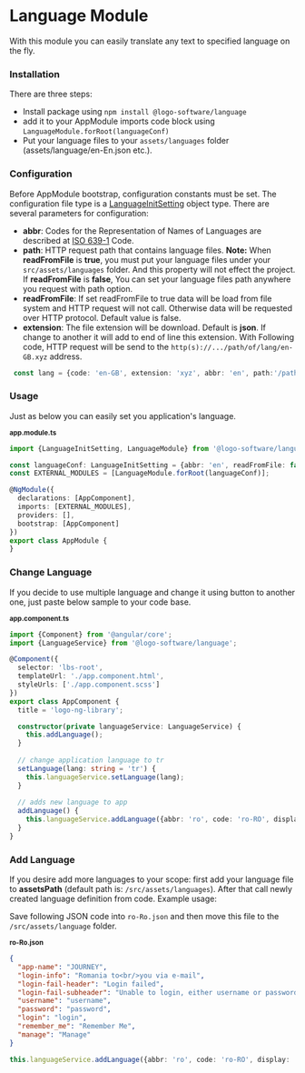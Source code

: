 # Language Module

With this module you can easily translate any text to specified language on the fly. 

### Installation
There are three steps:

 - Install package using `npm install @logo-software/language` 
 - add it to your AppModule imports code block using `LanguageModule.forRoot(languageConf)`
 - Put your language files to your `assets/languages` folder (assets/language/en-En.json etc.). 

### Configuration

Before AppModule bootstrap, configuration constants must be set. The configuration file type is a [LanguageInitSetting](docs/logo-business-solutions/language-module#languageinitsetting) object type. There are several parameters for configuration:

 - **abbr**: Codes for the Representation of Names of Languages are described at [ISO 639-1](http://www.loc.gov/standards/iso639-2/php/code_list.php) Code.
 - **path**: HTTP request path that contains language files. **Note:** When **readFromFile** is **true**, you must put your language files under your `src/assets/languages` folder. And this property will not effect the project. If **readFromFile** is **false**, You can set your language files path anywhere you request with path option.
 - **readFromFile**: If set readFromFile to true data will be load from file system and HTTP request will not call. Otherwise data will be requested over HTTP protocol. Default value is false.
 - **extension**: The file extension will be download. Default is **json**. If change to another it will add to end of line this extension. With Following code, HTTP request will be send to the `http(s)://.../path/of/lang/en-GB.xyz` address.
 
```typescript
 const lang = {code: 'en-GB', extension: 'xyz', abbr: 'en', path:'/path/of/lang'}
```
 
### Usage

Just as below you can easily set you application's language.
 
<sub>**app.module.ts**</sub>
```typescript
import {LanguageInitSetting, LanguageModule} from '@logo-software/language';

const languageConf: LanguageInitSetting = {abbr: 'en', readFromFile: false, extension: 'json'};
const EXTERNAL_MODULES = [LanguageModule.forRoot(languageConf)];

@NgModule({
  declarations: [AppComponent],
  imports: [EXTERNAL_MODULES],
  providers: [],
  bootstrap: [AppComponent]
})
export class AppModule {
}
```

### Change Language

If you decide to use multiple language and change it using button to another one, just paste below sample to your code base.

<sub>**app.component.ts**</sub>
```typescript
import {Component} from '@angular/core';
import {LanguageService} from '@logo-software/language';

@Component({
  selector: 'lbs-root',
  templateUrl: './app.component.html',
  styleUrls: ['./app.component.scss']
})
export class AppComponent {
  title = 'logo-ng-library';

  constructor(private languageService: LanguageService) {
    this.addLanguage();
  }
  
  // change application language to tr
  setLanguage(lang: string = 'tr') {
    this.languageService.setLanguage(lang);
  }
  
  // adds new language to app
  addLanguage() {
    this.languageService.addLanguage({abbr: 'ro', code: 'ro-RO', display: 'Romain'});
  }
}
```

### Add Language

If you desire add more languages to your scope: first add your language file to **assetsPath** (default path is: `/src/assets/languages`). After that call newly created language definition from  code. Example usage:

Save following JSON code into `ro-Ro.json` and then move this file to the `/src/assets/language` folder.
 
<sub>**ro-Ro.json**</sub>
```json
{
  "app-name": "JOURNEY",
  "login-info": "Romania to<br/>you via e-mail",
  "login-fail-header": "Login failed",
  "login-fail-subheader": "Unable to login, either username or password is incorrect.",
  "username": "username",
  "password": "password",
  "login": "login",
  "remember_me": "Remember Me",
  "manage": "Manage"
}
```

```typescript
this.languageService.addLanguage({abbr: 'ro', code: 'ro-RO', display: 'Romain'});
```
